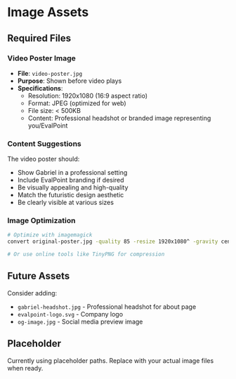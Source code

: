 # Image Assets

## Required Files

### Video Poster Image
- **File**: `video-poster.jpg`
- **Purpose**: Shown before video plays
- **Specifications**:
  - Resolution: 1920x1080 (16:9 aspect ratio)
  - Format: JPEG (optimized for web)
  - File size: < 500KB
  - Content: Professional headshot or branded image representing you/EvalPoint

### Content Suggestions
The video poster should:
- Show Gabriel in a professional setting
- Include EvalPoint branding if desired
- Be visually appealing and high-quality
- Match the futuristic design aesthetic
- Be clearly visible at various sizes

### Image Optimization
```bash
# Optimize with imagemagick
convert original-poster.jpg -quality 85 -resize 1920x1080^ -gravity center -extent 1920x1080 video-poster.jpg

# Or use online tools like TinyPNG for compression
```

## Future Assets
Consider adding:
- `gabriel-headshot.jpg` - Professional headshot for about page
- `evalpoint-logo.svg` - Company logo
- `og-image.jpg` - Social media preview image

## Placeholder
Currently using placeholder paths. Replace with your actual image files when ready.